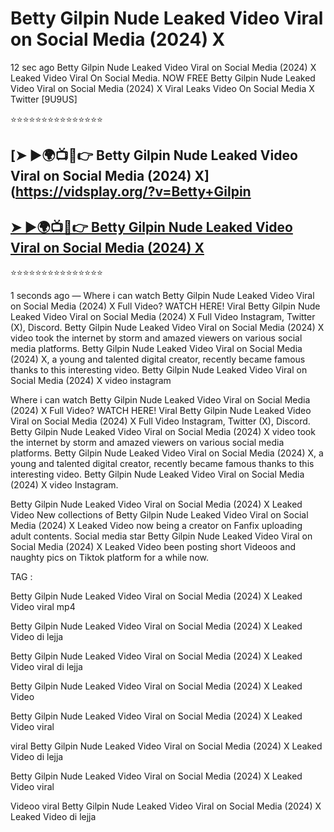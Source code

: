 ﻿# Betty Gilpin Nude Leaked Video Viral on Social Media (2024) X



12 sec ago Betty Gilpin Nude Leaked Video Viral on Social Media (2024) X Leaked Video Viral On Social Media. NOW FREE Betty Gilpin Nude Leaked Video Viral on Social Media (2024) X Viral Leaks Video On Social Media X Twitter [9U9US]

⭐⭐⭐⭐⭐⭐⭐⭐⭐⭐⭐⭐⭐⭐⭐

## [➤ ►🌍📺📱👉 Betty Gilpin Nude Leaked Video Viral on Social Media (2024) X](https://vidsplay.org/?v=Betty+Gilpin

## [➤ ►🌍📺📱👉 Betty Gilpin Nude Leaked Video Viral on Social Media (2024) X](https://vidsplay.org/?v=Betty+Gilpin)


⭐⭐⭐⭐⭐⭐⭐⭐⭐⭐⭐⭐⭐⭐⭐



1 seconds ago — Where i can watch Betty Gilpin Nude Leaked Video Viral on Social Media (2024) X Full Video? WATCH HERE! Viral Betty Gilpin Nude Leaked Video Viral on Social Media (2024) X Full Video Instagram, Twitter (X), Discord. Betty Gilpin Nude Leaked Video Viral on Social Media (2024) X video took the internet by storm and amazed viewers on various social media platforms. Betty Gilpin Nude Leaked Video Viral on Social Media (2024) X, a young and talented digital creator, recently became famous thanks to this interesting video. Betty Gilpin Nude Leaked Video Viral on Social Media (2024) X video instagram

Where i can watch Betty Gilpin Nude Leaked Video Viral on Social Media (2024) X Full Video? WATCH HERE! Viral Betty Gilpin Nude Leaked Video Viral on Social Media (2024) X Full Video Instagram, Twitter (X), Discord. Betty Gilpin Nude Leaked Video Viral on Social Media (2024) X video took the internet by storm and amazed viewers on various social media platforms. Betty Gilpin Nude Leaked Video Viral on Social Media (2024) X, a young and talented digital creator, recently became famous thanks to this interesting video. Betty Gilpin Nude Leaked Video Viral on Social Media (2024) X video Instagram.

Betty Gilpin Nude Leaked Video Viral on Social Media (2024) X Leaked Video New collections of Betty Gilpin Nude Leaked Video Viral on Social Media (2024) X Leaked Video now being a creator on Fanfix uploading adult contents. Social media star Betty Gilpin Nude Leaked Video Viral on Social Media (2024) X Leaked Video been posting short Videoos and naughty pics on Tiktok platform for a while now.

TAG :

 

Betty Gilpin Nude Leaked Video Viral on Social Media (2024) X Leaked Video viral mp4

 

Betty Gilpin Nude Leaked Video Viral on Social Media (2024) X Leaked Video di lejja

 

Betty Gilpin Nude Leaked Video Viral on Social Media (2024) X Leaked Video viral di lejja

 

Betty Gilpin Nude Leaked Video Viral on Social Media (2024) X Leaked Video

 

Betty Gilpin Nude Leaked Video Viral on Social Media (2024) X Leaked Video viral

 

viral Betty Gilpin Nude Leaked Video Viral on Social Media (2024) X Leaked Video di lejja

 

Betty Gilpin Nude Leaked Video Viral on Social Media (2024) X Leaked Video viral

 

Videoo viral Betty Gilpin Nude Leaked Video Viral on Social Media (2024) X Leaked Video di lejja